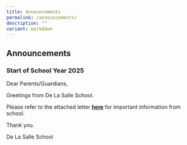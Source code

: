 ```yaml
---
title: Announcements
permalink: /announcements/
description: ""
variant: markdown
---
```

## Announcements


### Start of School Year 2025 

Dear Parents/Guardians,
  
Greetings from De La Salle School. 

Please refer to the attached letter [**here**](/files/2025/Start_of_School_Year_2025.pdf) for important information from school.&nbsp;

Thank you.
  
De La Salle School